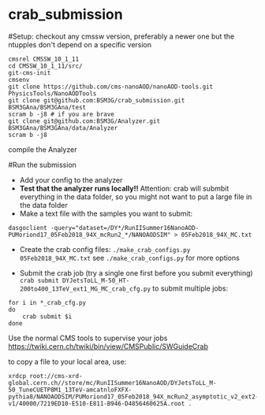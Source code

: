 # crab_submission

#Setup:
checkout any cmssw version, preferably a newer one but the ntupples don't depend on a specific version
```
cmsrel CMSSW_10_1_11
cd CMSSW_10_1_11/src/
git-cms-init
cmsenv
git clone https://github.com/cms-nanoAOD/nanoAOD-tools.git PhysicsTools/NanoAODTools
git clone git@github.com:BSM3G/crab_submission.git BSM3GAna/BSM3GAna/test
scram b -j8 # if you are brave
git clone git@github.com:BSM3G/Analyzer.git BSM3GAna/BSM3GAna/data/Analyzer
scram b -j8
```
compile the Analyzer

#Run the submission
* Add your config to the analyzer
* **Test that the analyzer runs locally!!** Attention: crab will submbit everything in the data folder, so you might not want to put a large file in the data folder
* Make a text file with the samples you want to submit:
```
dasgoclient -query="dataset=/DY*/RunIISummer16NanoAOD-PUMoriond17_05Feb2018_94X_mcRun2_*/NANOAODSIM" > 05Feb2018_94X_MC.txt
```
* Create the crab config files:
`./make_crab_configs.py 05Feb2018_94X_MC.txt`
see `./make_crab_configs.py` for more options

* Submit the crab job (try a single one first before you submit everything)
`crab submit DYJetsToLL_M-50_HT-200to400_13TeV_ext1_MG_MC_crab_cfg.py`
to submit multiple jobs:
```
for i in *_crab_cfg.py
do
    crab submit $i
done
```
Use the normal CMS tools to supervise your jobs https://twiki.cern.ch/twiki/bin/view/CMSPublic/SWGuideCrab


to copy a file to your local area, use:
```
xrdcp root://cms-xrd-global.cern.ch//store/mc/RunIISummer16NanoAOD/DYJetsToLL_M-50_TuneCUETP8M1_13TeV-amcatnloFXFX-pythia8/NANOAODSIM/PUMoriond17_05Feb2018_94X_mcRun2_asymptotic_v2_ext2-v1/40000/7219ED10-E510-E811-B946-D4856460625A.root .
```
    

